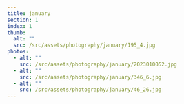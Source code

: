 ```yaml
---
title: january
section: 1
index: 1
thumb:
  alt: ""
  src: /src/assets/photography/january/195_4.jpg
photos:
  - alt: ""
    src: /src/assets/photography/january/2023010052.jpg
  - alt: ""
    src: /src/assets/photography/january/346_6.jpg
  - alt: ""
    src: /src/assets/photography/january/46_26.jpg
---
```

